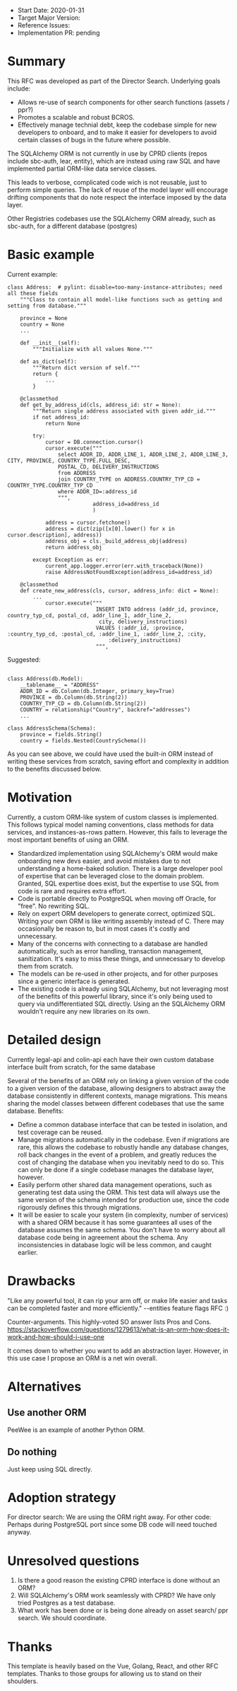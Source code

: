 - Start Date: 2020-01-31
- Target Major Version:
- Reference Issues: 
- Implementation PR: pending

# Summary

This RFC was developed as part of the Director Search. Underlying goals include:
  * Allows re-use of search components for other search functions (assets / ppr?)
  * Promotes a scalable and robust BCROS.
  * Effectively manage technial debt, keep the codebase simple for new developers to onboard, and to make it easier for developers to avoid certain classes of bugs in the future where possible.

The SQLAlchemy ORM is not currently in use by CPRD clients (repos include sbc-auth, lear, entity), which are instead using raw SQL and have implemented partial ORM-like data service classes.

This leads to verbose, complicated code wich is not reusable, just to perform simple queries. The lack of reuse of the model layer will encourage drifting components that do note
respect the interface imposed by the data layer.

Other Registries codebases use the SQLAlchemy ORM already, such as sbc-auth, for a different database (postgres)

# Basic example

Current example:
```
class Address:  # pylint: disable=too-many-instance-attributes; need all these fields
    """Class to contain all model-like functions such as getting and setting from database."""

    province = None
    country = None
    ...

    def __init__(self):
        """Initialize with all values None."""

    def as_dict(self):
        """Return dict version of self."""
        return {
            ...
        }

    @classmethod
    def get_by_address_id(cls, address_id: str = None):
        """Return single address associated with given addr_id."""
        if not address_id:
            return None

        try:
            cursor = DB.connection.cursor()
            cursor.execute("""
                select ADDR_ID, ADDR_LINE_1, ADDR_LINE_2, ADDR_LINE_3, CITY, PROVINCE, COUNTRY_TYPE.FULL_DESC,
                POSTAL_CD, DELIVERY_INSTRUCTIONS
                from ADDRESS
                join COUNTRY_TYPE on ADDRESS.COUNTRY_TYP_CD = COUNTRY_TYPE.COUNTRY_TYP_CD
                where ADDR_ID=:address_id
                """,
                           address_id=address_id
                           )

            address = cursor.fetchone()
            address = dict(zip([x[0].lower() for x in cursor.description], address))
            address_obj = cls._build_address_obj(address)
            return address_obj

        except Exception as err:
            current_app.logger.error(err.with_traceback(None))
            raise AddressNotFoundException(address_id=address_id)

    @classmethod
    def create_new_address(cls, cursor, address_info: dict = None):
        ...
            cursor.execute("""
                            INSERT INTO address (addr_id, province, country_typ_cd, postal_cd, addr_line_1, addr_line_2,
                             city, delivery_instructions)
                            VALUES (:addr_id, :province, :country_typ_cd, :postal_cd, :addr_line_1, :addr_line_2, :city,
                                :delivery_instructions)
                            """,
```

Suggested:
```

class Address(db.Model):
    __tablename__ = "ADDRESS"
    ADDR_ID = db.Column(db.Integer, primary_key=True)
    PROVINCE = db.Column(db.String(2))
    COUNTRY_TYP_CD = db.Column(db.String(2))
    COUNTRY = relationship("Country", backref="addresses")
    ...

class AddressSchema(Schema):
    province = fields.String()
    country = fields.Nested(CountrySchema())

```

As you can see above, we could have used the built-in ORM instead of writing these services from scratch, saving effort and complexity in addition to the benefits discussed below.

# Motivation

Currently, a custom ORM-like system of custom classes is implemented. This follows typical model naming conventions, class methods for data services, and instances-as-rows pattern. However, this fails to leverage the most important benefits of using an ORM.
  * Standardized implementation using SQLAlchemy's ORM would make onboarding new devs easier, and avoid mistakes due to not understanding a home-baked solution. There is a large developer pool of expertise that can be leveraged close to the domain problem. Granted, SQL expertise does exist, but the expertise to use SQL from code is rare and requires extra effort.
  * Code is portable directly to PostgreSQL when moving off Oracle, for "free". No rewriting SQL.
  * Rely on expert ORM developers to generate correct, optimized SQL. Writing your own ORM is like writing assembly instead of C. There may occasionally be reason to, but in most cases it's costly and unnecessary.
  * Many of the concerns with connecting to a database are handled automatically, such as error handling, transaction management, sanitization. It's easy to miss these things, and unnecessary to develop them from scratch.
  * The models can be re-used in other projects, and for other purposes since a generic interface is generated.
  * The existing code is already using SQLAlchemy, but not leveraging most of the benefits of this powerful library, since it's only being used to query via undifferentiated SQL directly. Using an the SQLAlchemy ORM wouldn't require any new libraries on its own.


# Detailed design

Currently legal-api and colin-api each have their own custom database interface built from scratch, for the same database

Several of the benefits of an ORM rely on linking a given version of the code to a given version of the database, allowing designers to abstract away the database consistently in different contexts, manage migrations. This means sharing the model classes between different codebases that use the same database. Benefits:
  * Define a common database interface that can be tested in isolation, and test coverage can be reused.
  * Manage migrations automatically in the codebase. Even if migrations are rare, this allows the codebase to robustly handle any database changes, roll back changes in the event of a problem, and greatly reduces the cost of changing the database when you inevitably need to do so. This can only be done if a single codebase manages the database layer, however.
  * Easily perform other shared data management operations, such as generating test data using the ORM. This test data will always use the same version of the schema intended for production use, since the code rigorously defines this through migrations.
  * It will be easier to scale your system (in complexity, number of services) with a shared ORM because it has some guarantees all uses of the database assumes the same schema. You don't have to worry about all database code being in agreement about the schema. Any inconsistencies in database logic will be less common, and caught earlier.


# Drawbacks

"Like any powerful tool, it can rip your arm off, or make life easier and tasks can be completed faster and more efficiently." --entities feature flags RFC :)

Counter-arguments. This highly-voted SO answer lists Pros and Cons. https://stackoverflow.com/questions/1279613/what-is-an-orm-how-does-it-work-and-how-should-i-use-one

It comes down to whether you want to add an abstraction layer. However, in this use case I propose an ORM is a net win overall.

# Alternatives

## Use another ORM
PeeWee is an example of another Python ORM.

## Do nothing
Just keep using SQL directly.

# Adoption strategy

For director search: We are using the ORM right away.
For other code: Perhaps during PostgreSQL port since some DB code will need touched anyway.

# Unresolved questions

1. Is there a good reason the existing CPRD interface is done without an ORM?
1. Will SQLAlchemy's ORM work seamlessly with CPRD? We have only tried Postgres as a test database.
1. What work has been done or is being done already on asset search/ ppr search. We should coordinate.

# Thanks

This template is heavily based on the Vue, Golang, React, and other RFC templates. Thanks to those groups for allowing us to stand on their shoulders.
